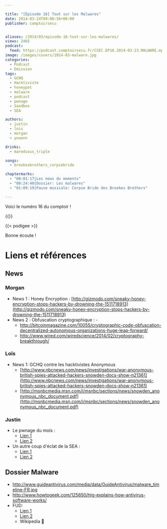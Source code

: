 ```yaml
---

title: "[Épisode 16] Tout sur les Malwares"
date: 2014-03-24T09:00:56+00:00
publisher: comptoirsecu


aliases: /2014/03/episode-16-tout-sur-les-malwares/
views: 2465
podcast:
  feed: https://podcast.comptoirsecu.fr/CSEC.EP16.2014-03-23.MALWARE.mp3
image: /images/covers/2014-03-malware.jpg
categories:
  - Podcast
  - Emission
tags:
  - GCHQ
  - Hacktiviste
  - honeypot
  - malware
  - podcast
  - pwnage
  - Sandbox
  - SEA

authors:
  - justin
  - lois
  - morgan
  - youenn

drinks:
  - maredsous_triple

songs:
  - brookesbrothers_corpsebride

chaptermarks:
  - "00:01:17|Les news du moments"
  - "00:24:40|Dossier: Les malwares"
  - "01:09:19|Pause musicale: Corpse Bride des Brookes Brothers"

---
```


Voici le numéro 16 du comptoir !

{{<chaptermarks>}}

{{< podigee >}}



Bonne écoute !


# Liens et références

## News

### Morgan

- News 1 : Honey Encryption : [http://gizmodo.com/sneaky-honey-encryption-stops-hackers-by-drowning-the-1511718913](http://gizmodo.com/sneaky-honey-encryption-stops-hackers-by-drowning-the-1511718913)
- News 2 : Obfuscation cryptographique :   -  
  - <http://bitcoinmagazine.com/10055/cryptographic-code-obfuscation-decentralized-autonomous-organizations-huge-leap-forward/>
  - <http://www.wired.com/wiredscience/2014/02/cryptography-breakthrough/>  


### Loïs

- News 1: GCHQ contre les hacktivistes Anonymous
  - [http://www.nbcnews.com/news/investigations/war-anonymous-british-spies-attacked-hackers-snowden-docs-show-n21361](http://www.nbcnews.com/news/investigations/war-anonymous-british-spies-attacked-hackers-snowden-docs-show-n21361)
  - [http://msnbcmedia.msn.com/i/msnbc/sections/news/snowden_anonymous_nbc_document.pdf](http://msnbcmedia.msn.com/i/msnbc/sections/news/snowden_anonymous_nbc_document.pdf)


### Justin

- Le pwnage du mois : 
  - [Lien 1](http://news.cnet.com/8301-1009_3-57618917-83/hackers-hit-tesco-as-over-2200-accounts-compromised/?part=rss&tag=feed&subj=News-Security&Privacy)
  - [Lien 2](http://securityaffairs.co/wordpress/22313/hacking/kickstarter-site-hacked.html)
- Un autre coup d'éclat de la SEA :
  - [Lien 1](http://securityaffairs.co/wordpress/22241/hacking/sea-hacked-forbes.html)
  - [Lien 2](http://securityaffairs.co/wordpress/21975/hacking/syrian-electronic-army-hacks-facebook.html)

## Dossier Malware

- <http://www.guideantivirus.com/media/data/GuideAntivirus/malware_timeline-FR.jpg>
- <http://www.howtogeek.com/125650/htg-explains-how-antivirus-software-works/>
- FUD:
  - [Lien 1](http://www.crypters.net/fud-crypter/)
  - [Lien 2](http://cypherx.org/fr/)
  - Wikipedia 🙂
